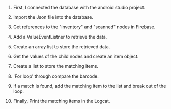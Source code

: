 1. First, I connected the database with the android studio project.

2. Import the Json file into the database.

3. Get references to the "inventory" and "scanned" nodes in Firebase.

4. Add a ValueEventListner to retrieve the data.

5. Create an array list to store the retrieved data.

6. Get the values of the child nodes and create an item object.

7. Create a list to store the matching items.

8. 'For loop' through compare the barcode.

9. If a match is found, add the matching item to the list and break out of the loop.

10. Finally, Print the matching items in the Logcat.


